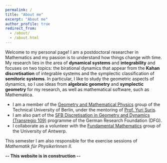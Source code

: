 ```yaml
---
permalink: /
title: "About me"
excerpt: "About me"
author_profile: true
redirect_from: 
  - /about/
  - /about.html
---
```


Welcome to my personal page! I am a postdoctoral researcher in Mathematics and my passion is to understand how things change with time. My research lies in the area of **dynamical systems** and **integrability** and focuses on two topics: the birational dynamics that appear from the **Kahan discretisation** of integrable systems and the symplectic classification of **semitoric systems**. In  particular, I like to study the geometric aspects of dynamics, so I use ideas from **algebraic geometry** and **symplectic geometry** for my research, as well as mathematical software, such as Mathematica. 

* I am a member of the [Geometry and Mathematical Physics](https://www.math.tu-berlin.de/arbeitsgruppen/ag_geometrie_und_mathematische_physik/geometrie_und_mathematische_physik/parameter/en/) group of the Technical University of Berlin, under the mentoring of [Prof. Yuri Suris](http://page.math.tu-berlin.de/~suris/). 
* I am also part of the [SFB Discretisation in Geometry and Dynamics (Transregio 109)](https://www.discretization.de/) programme of the German Research Foundation (DFG).
* I collaborate as a volunteer with the [Fundamental Mathematics](https://www.uantwerpen.be/en/research-groups/fundamental-mathematics/) group of the University of Antwerp.

This semester I am also responsible for the exercise sessions of *Mathematik für PhysikerInnen II.*

**-- This website is in construction --** 